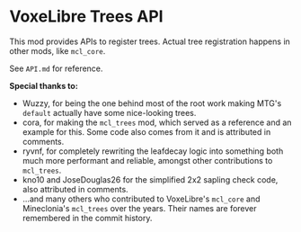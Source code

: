 # VoxeLibre Trees API

This mod provides APIs to register trees. Actual tree registration happens in
other mods, like `mcl_core`.

See `API.md` for reference.


**Special thanks to:**

* Wuzzy, for being the one behind most of the root work making MTG's `default`
  actually have some nice-looking trees.
* cora, for making the `mcl_trees` mod, which served as a reference and an
  example for this. Some code also comes from it and is attributed in comments.
* ryvnf, for completely rewriting the leafdecay logic into something both much
  more performant and reliable, amongst other contributions to `mcl_trees`.
* kno10 and JoseDouglas26 for the simplified 2x2 sapling check code, also
  attributed in comments.
* ...and many others who contributed to VoxeLibre's `mcl_core` and Mineclonia's
  `mcl_trees` over the years. Their names are forever remembered in the commit
  history.

